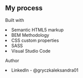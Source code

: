 ## My process
Built with
<li>Semantic HTML5 markup</li>
<li>BEM Methodology</li>
<li>CSS custom properties</li>
<li>SASS</li>
<li>Visual Studio Code</li>

Author
<li>LinkedIn - @gryczkaleksandra01</li>

